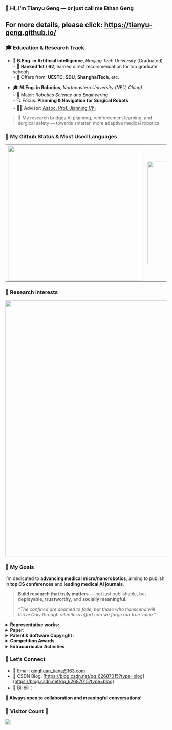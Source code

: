 ### 👋 Hi, I’m Tianyu Geng — or just call me **Ethan Geng**

## For more details, please click: https://tianyu-geng.github.io/

### 🎓 Education & Research Track

- 📘 **B.Eng. in Artificial Intelligence**, *Nanjing Tech University* (Graduated)  
  ‣ 🏅 **Ranked 1st / 62**, earned direct recommendation for top graduate schools  
  ‣ 💌 Offers from: **UESTC**, **SDU**, **ShanghaiTech**, etc.

- 🎓 **M.Eng. in Robotics**, *Northeastern University (NEU, China)*  
  ‣ 🧠 Major: *Robotics Science and Engineering*  
  ‣ 🔍 Focus: **Planning & Navigation for Surgical Robots**  
  ‣ 👨‍🏫 Advisor: [Assoc. Prof. Jianning Chi](http://faculty.neu.edu.cn/chijianning/zh_CN/index/54976/list/index.htm)

> 🧭 My research bridges AI planning, reinforcement learning, and surgical safety — towards smarter, more adaptive medical robotics.


### 🌱 My Github Status & Most Used Languages

<table align="center">
  <tr>
    <td>
      <img src="https://github-readme-stats.vercel.app/api?username=TianYu-Geng&hide=prs,contribs&show_icons=true&hide_title=true&hide_border=true" width="420"/>
    </td>
    <td>
      <img src="https://github-readme-stats.vercel.app/api/top-langs/?username=TianYu-Geng&layout=compact&exclude_repo=github-readme-stats,anuraghazra.github.io&hide_border=true" width="320"/>
    </td>
  </tr>
</table>




### 🔬 Research Interests

<!--
- 🤖 **Embodied Intelligence**: Bridging perception, cognition, and control in complex physical environments    
- 👁️ **Computer Vision**: Focused on multimodal image fusion, 3D perception, and object detection/tracking across visual and spatial domains     
- 🧬 **Trustworthy and Intelligent Navigation for Surgical Robots**: Focused on multimodal perception fusion, image registration, reinforcement learning, path planning, multi-agent coordination, and large language model integration to enable robust, adaptive, and safe navigation in dynamic surgical environments.
-->

<p align="center">
  <img src="https://github.com/TianYu-Geng/TianYu-Geng/blob/main/research_interests.svg" width="800">
</p>

### 🚀 My Goals

I’m dedicated to **advancing medical micro/nanorobotics**, aiming to publish in **top CS conferences** and **leading medical AI journals**.

> **Build research that truly matters** — not just publishable, but **deployable**, **trustworthy**, and **socially meaningful**.
>
> *“The confined are doomed to fade, but those who transcend will thrive.Only through relentless effort can we forge our true value.”*

<details>
  <summary><strong>Representative works:</strong></summary>

</details>



<details>
  <summary><strong>Paper:</strong></summary>          

<!--
示例：x. [[Paper]()] [[Code]()]
-->
</details>



<details>
  <summary><strong>Patent & Software Copyright :</strong></summary>
 Empty！
</details>



<details>
  <summary><strong>Competition Awards</strong></summary>

| Date              | Competition                                           | Award                             |
|-------------------|--------------------------------------------------------|-----------------------------------|
| 2023.02 – 2023.08 | China Collegiate Computer Design Competition （中国大学生计算机设计大赛）           | 🥇 National First Prize, Provincial Grand Prize, Featured Project (Top 8 / 526) |
| 2022.10 – 2024.05 | National Innovation Training Program （国家级大创）                                | 🎓 National-level Research Project |
| 2024.05           | China Robotics Competition & RoboCup China Open（中国机器人大赛暨Robocup机器人世界杯中国赛） | 🥈 National Second Prize           |
| 2024.02           | MCM/ICM Mathematical Contest in Modeling （美国大学生数学建模大赛）              | 🥈 International Second Prize      |
| 2023.05           | China Robotics Skills Competition （中国机器人技能大赛）                     | 🥉 National Third Prize            |


<details>
  <summary><strong>China Collegiate Computer Design Competition (2023)</strong></summary>
  
**🧑‍💻 Role:** Team Leader  

**🏷 Project Title:** *Smart Factory – Industrial Vision System for Production Environments*  

**🔍 Key Innovations:**

- **AI-driven Safety Monitoring**  
  Leveraged SenseTime SDK and deep learning models for real-time facial recognition, fatigue detection, posture analysis, and fall detection.

- **Multi-person Behavior Detection**  
  Integrated YOLOv7 with DeepSORT tracking to detect unsafe mobile phone usage behaviors across multiple individuals.

- **Fire Detection with Sensor Fusion**  
  Introduced an enhanced fire detection pipeline using incremental DBSCAN clustering, multi-sensor fusion, and visual inference — addressing critical safety challenges in industrial spaces.

</details>


<details>
  <summary><strong> National Innovation Training Program (2022.10 – 2024.05)</strong></summary>
  
🧑‍💻 **Role:** Principal Investigator (Team Leader),under the guidance of **[Associate Professor Xingya Wang](https://cise.njtech.edu.cn/info/1015/6159.htm)**.  

🏷 **Project Title:** *Design and Implementation of a Deep Learning Test Suite Quality Evaluation System Based on Mutation Testing   

🔍 **Key Innovations:**  

**Mutation Operator Optimization**  
Reproduced and improved several mutation operators in deep learning systems to enhance their fault detection effectiveness and adaptability to diverse neural network architectures.

**Evaluation Metrics for Dataset Quality**  
Implemented mutation-based evaluation metrics to assess test set quality and locate defects, providing insight into dataset weaknesses and guiding dataset refinement.

**Generalized and Extendable Operator Interfaces**  
Designed a modular and extensible operator interface, supporting multiple mutation strategies such as diversity-based operator selection, and ensuring broad compatibility across model types.

**System-Level Architecture Design**  
Led the overall system requirement analysis and software architecture design to align functionality with research goals and practical deployment needs.

</details>

</details>

<details>
  <summary><strong>Extracurricular Activities</strong></summary>

<br>

<details>
  <summary><strong>Vistalab — Member (Sep. 2022 – Sep. 2023), Student Leader (Sep. 2023 – Jun. 2025)</strong></summary>

<br>

Core student leader and researcher at **Vistalab**, a student-managed robotics research lab at **Nanjing Tech University**, under the guidance of **[Associate Professor Lu Zhao](https://cise.njtech.edu.cn/info/1015/7805.htm)** and **[Associate Professor Jun Lü](https://cise.njtech.edu.cn/info/1015/6165.htm)**.

- 🧭 **Lab Coordination & Management**  
  Organized weekly research seminars, technical workshops, and academic activities.  
  Managed lab documentation, version control workflows, and cross-team collaboration.  
  Mentored junior students on research topic selection, project planning, and engineering toolchains.

- 🔬 **Research Projects & Technical Contributions**
  
  - **Traffic Object Detection & Tracking**  
    - [3D-NET](https://github.com/TianYu-Geng/3D-NET): Reproduced and improved deep learning pipelines for traffic-aware 3D object detection.  
    - [ByteTrackV2](https://github.com/TianYu-Geng/ByteTrackV2): Re-implemented multi-object tracking model with enhanced performance.  
    - [VoxelNeXt](https://github.com/TianYu-Geng/VoxelNeXt)Contributed to voxel-based perception systems and model modularization.  

  - **ROS-Based Robotics Learning**  
    - [Yuxiang_ROS_complete](https://github.com/TianYu-Geng/Yuxiang_ROS_complete): Built an educational ROS framework for sim-to-real control and robotics learning.

  - **UAV Aerial Patrol System**  
    Developed drone path planning logic, implemented image acquisition pipeline, and built an anomaly detection module using lightweight CNNs for real-time safety monitoring.

- 🏆 **Mentorship & Competition Guidance**  
  Collaborated with faculty to co-supervise national competition teams.  
  Provided technical and strategic guidance on multiple award-winning projects at the national level.

</details>

</details>

### 🤝 Let’s Connect

- 📧 Email: qinghuan_tiana@163.com  
- 📝 CSDN Blog: [https://blog.csdn.net/qq_62687015?type=blog](https://blog.csdn.net/qq_62687015?type=blog)
- 🎥 Bilibili：

**🙂 Always open to collaboration and meaningful conversations!**  

### 🌱 Visitor Count 🌱
<img src="https://profile-counter.glitch.me/TianYu-Geng/count.svg" />

